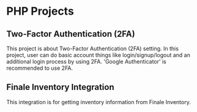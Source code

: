 # PHP Projects

## Two-Factor Authentication (2FA)

This project is about Two-Factor Authentication (2FA) setting. In this project, user can do basic account things like login/signup/logout and an additional login process by using 2FA. 'Google Authenticator' is recommended to use 2FA.

## Finale Inventory Integration

This integration is for getting inventory information from Finale Inventory.